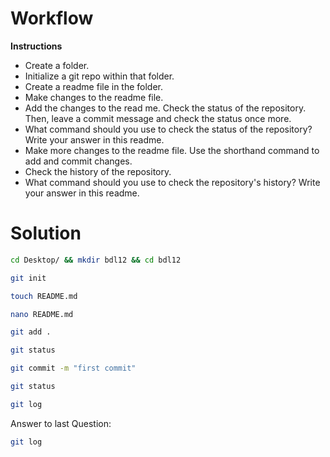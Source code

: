 # Workflow

**Instructions**
* Create a folder.
* Initialize a git repo within that folder.
* Create a readme file in the folder.
* Make changes to the readme file.
* Add the changes to the read me. Check the status of the repository. Then, leave  a commit message and check the status once more. 
* What command should you use to check the status of the repository? Write your answer in this readme. 
* Make more changes to the readme file. Use the shorthand command to add and commit changes.
* Check the history of the repository. 
* What command should you use to check the repository's history? Write your answer in this readme.


# Solution 

```bash
cd Desktop/ && mkdir bdl12 && cd bdl12

git init

touch README.md

nano README.md 

git add .

git status

git commit -m "first commit"

git status

git log
```

Answer to last Question:

```bash
git log
```
